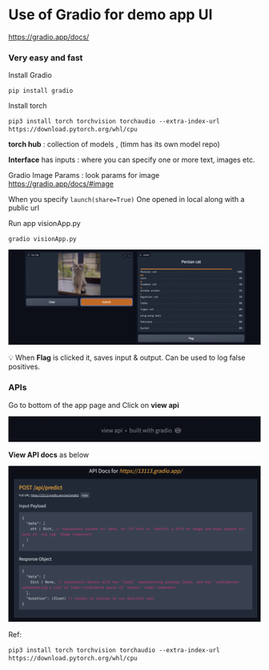 # Use of Gradio for demo app UI

https://gradio.app/docs/

### Very easy and fast

Install Gradio
```
pip install gradio
```

Install torch
```
pip3 install torch torchvision torchaudio --extra-index-url https://download.pytorch.org/whl/cpu
```

**torch hub** : collection of models , (timm has its own model repo)

**Interface** has inputs : where you can specify one or more text, images etc.

Gradio Image Params : look params for image
https://gradio.app/docs/#image

When you specify ```launch(share=True)``` One opened in local along with a public url

Run app visionApp.py 
```
gradio visionApp.py
```
![Output](./images/timmVision.png)

💡 When **Flag** is clicked it, saves input & output. Can be used to log false positives.

### APIs

Go to bottom of the app page and Click on **view api**

![View API](./images/bottom_api.png)


**View API docs** as below

![API Docs](./images/api_doc.png)




Ref:

```
pip3 install torch torchvision torchaudio --extra-index-url https://download.pytorch.org/whl/cpu
```

